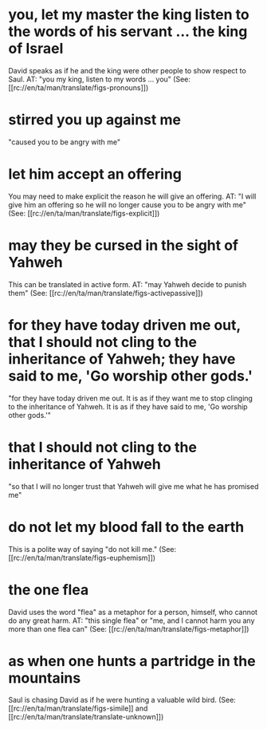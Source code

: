 # you, let my master the king listen to the words of his servant ... the king of Israel

David speaks as if he and the king were other people to show respect to Saul. AT: "you my king, listen to my words ... you" (See: [[rc://en/ta/man/translate/figs-pronouns]])

# stirred you up against me

"caused you to be angry with me"

# let him accept an offering

You may need to make explicit the reason he will give an offering. AT: "I will give him an offering so he will no longer cause you to be angry with me" (See: [[rc://en/ta/man/translate/figs-explicit]])

# may they be cursed in the sight of Yahweh

This can be translated in active form. AT: "may Yahweh decide to punish them" (See: [[rc://en/ta/man/translate/figs-activepassive]])

# for they have today driven me out, that I should not cling to the inheritance of Yahweh; they have said to me, 'Go worship other gods.'

"for they have today driven me out. It is as if they want me to stop clinging to the inheritance of Yahweh. It is as if they have said to me, 'Go worship other gods.'"

# that I should not cling to the inheritance of Yahweh

"so that I will no longer trust that Yahweh will give me what he has promised me"

# do not let my blood fall to the earth

This is a polite way of saying "do not kill me." (See: [[rc://en/ta/man/translate/figs-euphemism]])

# the one flea

David uses the word "flea" as a metaphor for a person, himself, who cannot do any great harm. AT: "this single flea" or "me, and I cannot harm you any more than one flea can" (See: [[rc://en/ta/man/translate/figs-metaphor]])

# as when one hunts a partridge in the mountains

Saul is chasing David as if he were hunting a valuable wild bird. (See: [[rc://en/ta/man/translate/figs-simile]] and [[rc://en/ta/man/translate/translate-unknown]])